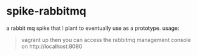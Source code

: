 # spike-rabbitmq
a rabbit mq spike that I plant to eventually use as a prototype. 
usage:
  > vagrant up
then you can access the rabbitmq management console on http://localhost:8080 
